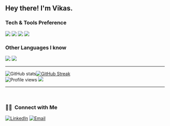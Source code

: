 <h2> Hey there! I'm Vikas.</h2>



 








### Tech & Tools Preference

<img src = "https://img.shields.io/badge/-HTML5-E34F26?style=flat&logo=html5&logoColor=white"> <img src = "https://img.shields.io/badge/-CSS3-1572B6?style=flat&logo=css3&logoColor=white">
<img src="https://img.shields.io/badge/-Bootstrap-563D7C?style=flat&logo=bootstrap&logoColor=white">
<img src="https://img.shields.io/badge/-JavaScript-eed718?style=flat&logo=javascript&logoColor=ffffff">


### Other Languages I know
<img src="http://img.shields.io/badge/-Java-F89820?style=flat&logo=java&logoColor=white"> <img src="https://img.shields.io/badge/-Python-black?style=flat&logo=python&logoColor=white"> 

---

![GitHub stats](https://github-readme-stats.vercel.app/api?username=VIKAS0264&show_icons=true&hide_border=true)[![GitHub Streak](https://github-readme-streak-stats.herokuapp.com/?user=VIKAS0264&theme=tokyonight)](https://github.com/DenverCoder1/github-readme-streak-stats)
<br/>
![Profile views](https://gpvc.arturio.dev/VIKAS0264)  <img src="https://img.shields.io/github/followers/VIKAS0264?label=Follow" style=" float:left, margin-right:10px" />


---


<br/>
<h3> 🤝🏻 &nbsp;Connect with Me </h3>
<a href="https://www.linkedin.com/in/vikas264/"><img alt="LinkedIn" src="https://img.shields.io/badge/LinkedIn-Vikas%20-blue?style=flat-square&logo=linkedin"></a>
<a href="mailto:vikasgowda264@gmail.com"><img alt="Email" src="https://img.shields.io/badge/Email-vikasgowda264@gmail.com-blue?style=flat-square&logo=gmail"></a>




